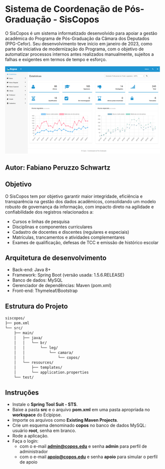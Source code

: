 
# Sistema de Coordenação de Pós-Graduação - SisCopos

O SisCopos é um sistema informatizado desenvolvido para apoiar a gestão acadêmica do Programa de Pós-Graduação da Câmara dos Deputados (PPG-Cefor). Seu desenvolvimento teve início em janeiro de 2023, como parte de iniciativa de modernização do Programa, com o objetivo de automatizar processos internos antes realizados manualmente, sujeitos a falhas e exigentes em termos de tempo e esforço.

![Tela de estatísticas](imagem/estatisticas.png)

## Autor: Fabiano Peruzzo Schwartz

## Objetivo

O SisCopos tem por objetivo garantir maior integridade, eficiência e transparência na gestão dos dados acadêmicos, consolidando um modelo robusto de governança da informação, com impacto direto na agilidade e confiabilidade dos registros relacionados a:

* Cursos e linhas de pesquisa
* Disciplinas e componentes curriculares
* Cadastro de docentes e discentes (regulares e especiais)
* Matrículas, trancamentos e atividades complementares
* Exames de qualificação, defesas de TCC e emissão de histórico escolar

## Arquitetura de desenvolvimento

* Back-end: Java 8+
* Framework: Spring Boot (versão usada: 1.5.6.RELEASE)
* Banco de dados: MySQL
* Gerenciador de dependências: Maven (pom.xml)
* Front-end: Thymeleaf/Bootstrap

## Estrutura do Projeto

```
siscopos/
├── pom.xml
└── src/
    ├── main/
    │   ├── java/
    │   │   └── br/
    │   │       └── leg/
    │   │           └── camara/
    │   │               └── copos/
    │   └── resources/
    │       ├── templates/
    │       └── application.properties
    └── test/
```

## Instruções

* Instale o **Spring Tool Suit - STS**.
* Baixe a pasta **src** e o arquivo **pom.xml** em uma pasta apropriada no **workspace** do Eclpipse.
* Importe os arquivos como **Existing Maven Projects**.
* Crie um esquema denominado **copos** no banco de dados MySQL: usuário **root**, senha em branco.
* Rode a aplicação.
* Faça o login:
  * com o e-mail **admin@copos.edu** e senha **admin** para perfil de administrador
  * com o e-mail **apoio@copos.edu** e senha **apoio** para simular o perfil de apoio
